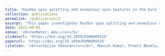 ```yaml
---
title: "Rashba spin splitting and anomalous spin textures in the bulk ferroelectric oxide perovskite KIO3"
collection: publications
permalink: /publication/3
excerpt: "This paper investigates Rashba spin splitting and anomalous spin textures in the bulk ferroelectric oxide perovskite KIO3."
date: 2022-09-01
venue: '<b><u>Mater. Adv.</u></b>'
slidesurl: 'https://doi.org/10.1039/D1MA00912E'
paperurl: 'https://doi.org/10.1039/D1MA00912E'
citation: '<b><u>Sajjan Sheoran</u></b>*, Manish Kumar, Preeti Bhumla, and Saswata Bhattacharya*. "Rashba spin splitting and anomalous spin textures in the bulk ferroelectric oxide perovskite KIO3." <i><b><u>Mater. Adv.</u></b></i> 3, 4170-4178 (2022).'
---
```

